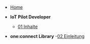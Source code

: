 
<!-- docs/_sidebar.md -->

* [Home](/)

- **IoT Pilot Developer**
	- [01 Inhalte](01_packlist.md)

- **one:connect Library**
	-[02 Einleitung](02_oneconnect_einleitung.md
	)